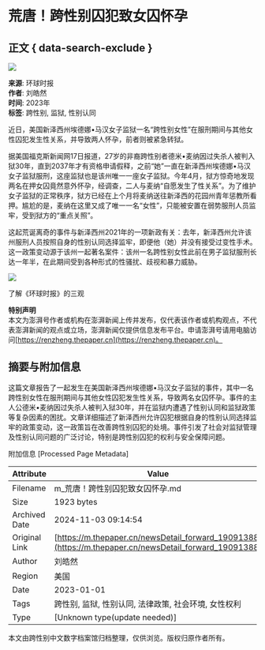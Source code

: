 # 荒唐！跨性别囚犯致女囚怀孕

## 正文 { data-search-exclude }


![](https://image.thepaper.cn/publish/interaction/image/4/529/672.jpg)

**来源**: 环球时报  
**作者**: 刘皓然  
**时间**: 2023年  
**标签**: 跨性别, 监狱, 性别认同  

近日，美国新泽西州埃德娜•马汉女子监狱一名“跨性别女性”在服刑期间与其他女性囚犯发生性关系，并导致两人怀孕，前者则被紧急转狱。

据美国福克斯新闻网17日报道，27岁的非裔跨性别者德米•麦纳因过失杀人被判入狱30年，直到2037年才有资格申请假释，之前“她”一直在新泽西州埃德娜•马汉女子监狱服刑，这座监狱也是该州唯一一座女子监狱。今年4月，狱方惊奇地发现两名在押女囚竟然意外怀孕，经调查，二人与麦纳“自愿发生了性关系”。为了维护女子监狱的正常秩序，狱方已经在上个月将麦纳送往新泽西的花园州青年惩教所看押。尴尬的是，麦纳在这里又成了唯一一名“女性”，只能被安置在弱势服刑人员监牢，受到狱方的“重点关照”。

这起荒诞离奇的事件与新泽西州2021年的一项新政有关：去年，新泽西州允许该州服刑人员按照自身的性别认同选择监牢，即便他（她）并没有接受过变性手术。这一政策变动源于该州一起著名案件：该州一名跨性别女性此前在男子监狱服刑长达一年半，在此期间受到各种形式的性骚扰、歧视和暴力威胁。

![](https://imagepphcloud.thepaper.cn/pph/image/206/667/76.gif)

了解《环球时报》的三观

**特别声明**  
本文为澎湃号作者或机构在澎湃新闻上传并发布，仅代表该作者或机构观点，不代表澎湃新闻的观点或立场，澎湃新闻仅提供信息发布平台。申请澎湃号请用电脑访问[https://renzheng.thepaper.cn](https://renzheng.thepaper.cn)。

## 摘要与附加信息

<!-- tcd_abstract -->
这篇文章报告了一起发生在美国新泽西州埃德娜•马汉女子监狱的事件，其中一名跨性别女性在服刑期间与其他女性囚犯发生性关系，导致两名女囚怀孕。事件的主人公德米•麦纳因过失杀人被判入狱30年，并在监狱内遭遇了性别认同和监狱政策等复杂因素的困扰。文章详细描述了新泽西州允许囚犯根据自身的性别认同选择监牢的政策变动，这一政策旨在改善跨性别囚犯的处境。事件引发了社会对监狱管理及性别认同问题的广泛讨论，特别是跨性别囚犯的权利与安全保障问题。
<!-- tcd_abstract_end -->

附加信息 [Processed Page Metadata]

| Attribute       | Value                                  |
|-----------------|----------------------------------------|
| Filename        | m_荒唐！跨性别囚犯致女囚怀孕.md                             |
| Size            | 1923 bytes                           |
| Archived Date   | 2024-11-03 09:14:54                             |
| Original Link   | [https://m.thepaper.cn/newsDetail_forward_19091388](https://m.thepaper.cn/newsDetail_forward_19091388)                       |
| Author          | 刘皓然                               |
| Region          | 美国                               |
| Date            | 2023-01-01                                 |
| Tags            | 跨性别, 监狱, 性别认同, 法律政策, 社会环境, 女性权利                                 |
| Type            | [Unknown type(update needed)]                                 |
<!-- tcd_table_end -->

本文由跨性别中文数字档案馆归档整理，仅供浏览。版权归原作者所有。
